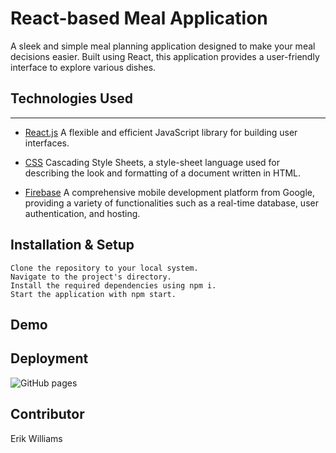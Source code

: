 # React-based Meal Application

A sleek and simple meal planning application designed to make your meal decisions easier. Built using React, this application provides a user-friendly interface to explore various dishes.

## Technologies Used

---

- [React.js](https://reactjs.org/) A flexible and efficient JavaScript library for building user interfaces.

- [CSS](https://developer.mozilla.org/en-US/docs/Web/CSS) Cascading Style Sheets, a style-sheet language used for describing the look and formatting of a document written in HTML.

- [Firebase](https://firebase.google.com/) A comprehensive mobile development platform from Google, providing a variety of functionalities such as a real-time database, user authentication, and hosting.

## Installation & Setup

```
Clone the repository to your local system.
Navigate to the project's directory.
Install the required dependencies using npm i.
Start the application with npm start.
```

## Demo

[](./public/demo.gif)

## Deployment

![GitHub pages](https://github.com/EPW80/Meals.git)

## Contributor

Erik Williams
